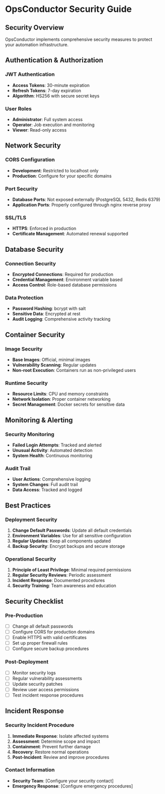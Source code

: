 # OpsConductor Security Guide

## Security Overview
OpsConductor implements comprehensive security measures to protect your automation infrastructure.

## Authentication & Authorization

### JWT Authentication
- **Access Tokens**: 30-minute expiration
- **Refresh Tokens**: 7-day expiration  
- **Algorithm**: HS256 with secure secret keys

### User Roles
- **Administrator**: Full system access
- **Operator**: Job execution and monitoring
- **Viewer**: Read-only access

## Network Security

### CORS Configuration
- **Development**: Restricted to localhost only
- **Production**: Configure for your specific domains

### Port Security
- **Database Ports**: Not exposed externally (PostgreSQL 5432, Redis 6379)
- **Application Ports**: Properly configured through nginx reverse proxy

### SSL/TLS
- **HTTPS**: Enforced in production
- **Certificate Management**: Automated renewal supported

## Database Security

### Connection Security
- **Encrypted Connections**: Required for production
- **Credential Management**: Environment variable based
- **Access Control**: Role-based database permissions

### Data Protection
- **Password Hashing**: bcrypt with salt
- **Sensitive Data**: Encrypted at rest
- **Audit Logging**: Comprehensive activity tracking

## Container Security

### Image Security
- **Base Images**: Official, minimal images
- **Vulnerability Scanning**: Regular updates
- **Non-root Execution**: Containers run as non-privileged users

### Runtime Security
- **Resource Limits**: CPU and memory constraints
- **Network Isolation**: Proper container networking
- **Secret Management**: Docker secrets for sensitive data

## Monitoring & Alerting

### Security Monitoring
- **Failed Login Attempts**: Tracked and alerted
- **Unusual Activity**: Automated detection
- **System Health**: Continuous monitoring

### Audit Trail
- **User Actions**: Comprehensive logging
- **System Changes**: Full audit trail
- **Data Access**: Tracked and logged

## Best Practices

### Deployment Security
1. **Change Default Passwords**: Update all default credentials
2. **Environment Variables**: Use for all sensitive configuration
3. **Regular Updates**: Keep all components updated
4. **Backup Security**: Encrypt backups and secure storage

### Operational Security
1. **Principle of Least Privilege**: Minimal required permissions
2. **Regular Security Reviews**: Periodic assessment
3. **Incident Response**: Documented procedures
4. **Security Training**: Team awareness and education

## Security Checklist

### Pre-Production
- [ ] Change all default passwords
- [ ] Configure CORS for production domains
- [ ] Enable HTTPS with valid certificates
- [ ] Set up proper firewall rules
- [ ] Configure secure backup procedures

### Post-Deployment
- [ ] Monitor security logs
- [ ] Regular vulnerability assessments
- [ ] Update security patches
- [ ] Review user access permissions
- [ ] Test incident response procedures

## Incident Response

### Security Incident Procedure
1. **Immediate Response**: Isolate affected systems
2. **Assessment**: Determine scope and impact
3. **Containment**: Prevent further damage
4. **Recovery**: Restore normal operations
5. **Post-Incident**: Review and improve procedures

### Contact Information
- **Security Team**: [Configure your security contact]
- **Emergency Response**: [Configure emergency procedures]